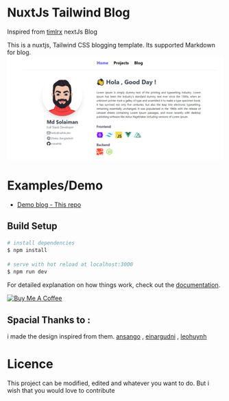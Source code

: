 # NuxtJs Tailwind Blog

Inspired from [timlrx](tailwind-nextjs-starter-blog) nextJs Blog

This is a nuxtjs, Tailwind CSS blogging template. Its supported Markdown for blog.
![Drag Racing](thumbnail.png)

# Examples/Demo

- [Demo blog - This repo](https://nuxt-tailwind-blog.netlify.app)

## Build Setup

```bash
# install dependencies
$ npm install

# serve with hot reload at localhost:3000
$ npm run dev

```

For detailed explanation on how things work, check out the [documentation](https://nuxtjs.org).

<a href="https://www.buymeacoffee.com/mdrathik" target="_blank"
    ><img
      src="https://cdn.buymeacoffee.com/buttons/v2/default-yellow.png"
      alt="Buy Me A Coffee"
      style="height: 60px !important; width: 217px !important"
  /></a>

## Spacial Thanks to :

i made the design inspired from them.
[ansango](https://github.com/ansango/resume) , [einargudni](https://www.einargudni.com/projects) , [leohuynh](https://www.leohuynh.dev)

# Licence

This project can be modified, edited and whatever you want to do. But i wish that you would love to contribute
